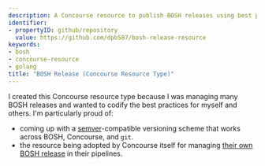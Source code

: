 ```yaml
---
description: A Concourse resource to publish BOSH releases using best practices.
identifier:
- propertyID: github/repository
  value: https://github.com/dpb587/bosh-release-resource
keywords:
- bosh
- concourse-resource
- golang
title: "BOSH Release (Concourse Resource Type)"
---
```


I created this Concourse resource type because I was managing many BOSH releases and wanted to codify the best practices for myself and others. I'm particularly proud of:

* coming up with a [semver](https://semver.org/)-compatible versioning scheme that works across BOSH, Concourse, and `git`.
* the resource being adopted by Concourse itself for managing [their own BOSH release](https://github.com/concourse/ci/blob/b9d39fe9ab616d37bdd98c9dc87088f36df2bee1/pipelines/concourse.yml#L9-L11) in their pipelines.
